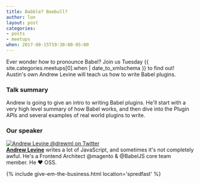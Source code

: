 ```yaml
---
title: Babble? Baebull?
author: lon
layout: post
categories:
- posts
- meetups
when: 2017-08-15T19:30:00-05:00
---
```


Ever wonder how to pronounce Babel? Join us Tuesday <x-date>{{ site.categories.meetups[0].when | date_to_xmlschema }}</x-date> to find out! Austin's own Andrew Levine will teach us how to write Babel plugins.

<h3>Talk summary</h3>

Andrew is going to give an intro to writing Babel plugins. He'll start with a
very high level summary of how Babel works, and then dive into the Plugin APIs
and several examples of real world plugins to write.

<h3>Our speaker</h3>

<div class="media-object speaker-bio">
  <a href="https://twitter.com/drewml">
    <img alt="Andrew Levine @drewml on Twitter"
      src="https://pbs.twimg.com/profile_images/861279088345886720/CXIp-EVR_400x400.jpg" />
  </a>
  <div>
  <a href="https://twitter.com/drewml"><strong>Andrew Levine</strong></a>
  writes a lot of JavaScript, and sometimes it's not completely awful. He's a
  Frontend Architect @magento & @BabelJS core team member. He ❤️ OSS.
  </div>
</div>

{% include give-em-the-business.html location='spredfast' %}
